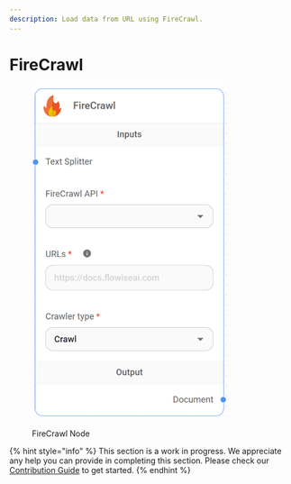 ```yaml
---
description: Load data from URL using FireCrawl.
---
```


# FireCrawl

<figure><img src="../../../.gitbook/assets/up-004.png" alt="" width="347"><figcaption><p>FireCrawl Node</p></figcaption></figure>

{% hint style="info" %}
This section is a work in progress. We appreciate any help you can provide in completing this section. Please check our [Contribution Guide](../../../CONTRIBUTING.md) to get started.
{% endhint %}
